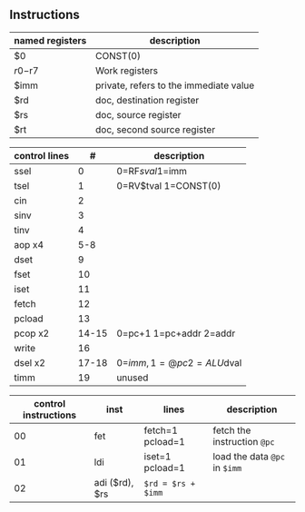 Instructions
--

named registers | description
--- | ---
$0 | CONST(0)
$r0-$r7 | Work registers
$imm | private, refers to the immediate value
$rd | doc, destination register
$rs | doc, source register
$rt | doc, second source register

control lines | # | description
--- | --- | ---
ssel | 0 | 0=RF$sval 1=$imm
tsel | 1 | 0=RV$tval 1=CONST(0)
cin | 2 |
sinv | 3 |
tinv | 4 |
aop x4 | 5-8 |
dset | 9 |
fset | 10 |
iset | 11 |
fetch | 12 |
pcload | 13 |
pcop x2 | 14-15 | 0=pc+1 1=pc+addr 2=addr
write | 16 |
dsel x2 | 17-18 | 0=$imm, 1=@pc 2=ALU$dval
timm | 19 | unused

control instructions | inst | lines | description
--- | --- | --- | --- 
00 | fet | fetch=1 pcload=1 | fetch the instruction `@pc`
01 | ldi | iset=1 pcload=1 | load the data `@pc` in `$imm`
02 | adi ($rd), $rs | `$rd = $rs + $imm`
